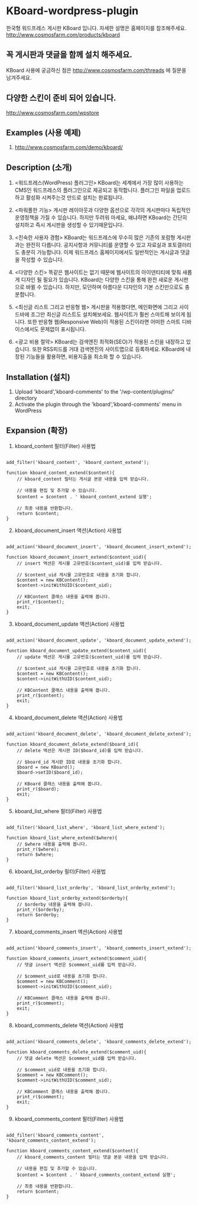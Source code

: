 KBoard-wordpress-plugin
=======================

한국형 워드프레스 게시판 KBoard 입니다.
자세한 설명은 홈페이지를 참조해주세요.
http://www.cosmosfarm.com/products/kboard


꼭 게시판과 댓글을 함께 설치 해주세요.
--------------------------------------

KBoard 사용에 궁금하신 점은 http://www.cosmosfarm.com/threads 에 질문을 남겨주세요.


다양한 스킨이 준비 되어 있습니다.
--------------------------------------

http://www.cosmosfarm.com/wpstore



Examples (사용 예제)
--------------------

1. http://www.cosmosfarm.com/demo/kboard/



Description (소개)
------------------

1. <워드프레스(WordPress) 플러그인>
KBoard는 세계에서 가장 많이 사용하는 CMS인 워드프레스의 플러그인으로 제공되고 동작합니다. 플러그인 파일을 업로드하고 활성화 시켜주는것 만드로 설치는 완료됩니다.

2. <파워풀한 기능>
게시판 레이아웃과 다양한 옵션으로 각각의 게시판마다 독립적인 운영정책을 가질 수 있습니다. 하지만 두려워 마세요, 왜냐하면 KBoard는 간단히 설치하고 즉시 게시판을 생성할 수 있기때문입니다.

3. <친숙한 사용자 경험>
KBoard는 워드프레스에 무수히 많은 기존의 포럼형 게시판과는 완전히 다릅니다. 공지사항과 커뮤니티를 운영할 수 있고 자료실과 포토갤러리도 충분히 가능합니다. 이제 워드프레스 홈페이지에서도 일반적인는 게시글과 댓글을 작성할 수 있습니다.

4. <다양한 스킨>
똑같은 웹사이트는 없기 때문에 웹사이트의 아이덴티티에 맞춰 새롭게 디자인 될 필요가 있습니다. KBoard는 다양한 스킨을 통해 완전 새로운 게시판으로 바뀔 수 있습니다. 하지만, 모던하며 아름다운 디자인의 기본 스킨만으로도 충분합니다.

5. <최신글 리스트 그리고 반응형 웹>
게시판을 적용했다면, 메인화면에 그리고 사이드바에 조그만 최신글 리스트도 설치해보세요. 웹사이트가 훨씬 스마트해 보이게 됩니다. 또한 반응형 웹(Responsive Web)이 적용된 스킨이라면 어떠한 스마트 디바이스에서도 문제없이 표시됩니다.

6. <광고 비용 절약>
KBoard는 검색엔진 최적화(SEO)가 적용된 스킨을 내장하고 있습니다. 또한 RSS피드를 거대 검색엔진의 사이트맵으로 등록하세요. KBoard에 내장된 기능들을 활용하면, 비용지출을 최소화 할 수 있습니다.



Installation (설치)
-------------------

1. Upload 'kboard','kboard-comments' to the '/wp-content/plugins/' directory
2. Activate the plugin through the 'kboard','kboard-comments' menu in WordPress



Expansion (확장)
-------------------
1. kboard_content 필터(Filter) 사용법
<pre><code>
add_filter('kboard_content', 'kboard_content_extend');<br /> 
function kboard_content_extend($content){
	// kboard_content 필터는 게시글 본문 내용을 입력 받습니다.<br /> 
	// 내용을 편집 및 추가할 수 있습니다.
	$content = $content . ' kboard_content_extend 실행';<br />
	// 최종 내용을 반환합니다.
	return $content;
}
</code></pre>

2. kboard_document_insert 액션(Action) 사용법
<pre><code>
add_action('kboard_document_insert', 'kboard_document_insert_extend');<br /> 
function kboard_document_insert_extend($content_uid){
	// insert 액션은 게시물 고유번호($content_uid)를 입력 받습니다.<br /> 
	// $content_uid 게시물 고유번호로 내용을 초기화 합니다.
	$content = new KBContent();
	$content->initWithUID($content_uid);<br /> 
	// KBContent 클래스 내용을 출력해 봅니다.
	print_r($content);
	exit;
}
</code></pre>

3. kboard_document_update 액션(Action) 사용법
<pre><code>
add_action('kboard_document_update', 'kboard_document_update_extend');<br /> 
function kboard_document_update_extend($content_uid){
	// update 액션은 게시물 고유번호($content_uid)를 입력 받습니다.<br /> 
	// $content_uid 게시물 고유번호로 내용을 초기화 합니다.
	$content = new KBContent();
	$content->initWithUID($content_uid);<br /> 
	// KBContent 클래스 내용을 출력해 봅니다.
	print_r($content);
	exit;
}
</code></pre>

4. kboard_document_delete 액션(Action) 사용법
<pre><code>
add_action('kboard_document_delete', 'kboard_document_delete_extend');<br /> 
function kboard_document_delete_extend($board_id){
	// delete 액션은 게시판 ID($board_id)를 입력 받습니다.<br /> 
	// $board_id 게시판 ID로 내용을 초기화 합니다.
	$board = new KBoard();
	$board->setID($board_id);<br /> 
	// KBoard 클래스 내용을 출력해 봅니다.
	print_r($board);
	exit;
}
</code></pre>

5. kboard_list_where 필터(Filter) 사용법
<pre><code>
add_filter('kboard_list_where', 'kboard_list_where_extend');<br /> 
function kboard_list_where_extend($where){
	// $where 내용을 출력해 봅니다.
	print_r($where);
	return $where;
}
</code></pre>

6. kboard_list_orderby 필터(Filter) 사용법
<pre><code>
add_filter('kboard_list_orderby', 'kboard_list_orderby_extend');<br /> 
function kboard_list_orderby_extend($orderby){
	// $orderby 내용을 출력해 봅니다.
	print_r($orderby);
	return $orderby;
}
</code></pre>

7. kboard_comments_insert 액션(Action) 사용법
<pre><code>
add_action('kboard_comments_insert', 'kboard_comments_insert_extend');<br /> 
function kboard_comments_insert_extend($comment_uid){
	// 댓글 insert 액션은 $comment_uid를 입력 받습니다.<br /> 
	// $comment_uid로 내용을 초기화 합니다.
	$comment = new KBComment();
	$comment->initWithUID($comment_uid);<br /> 
	// KBComment 클래스 내용을 출력해 봅니다.
	print_r($comment);
	exit;
}
</code></pre>

8. kboard_comments_delete 액션(Action) 사용법
<pre><code>
add_action('kboard_comments_delete', 'kboard_comments_delete_extend');<br /> 
function kboard_comments_delete_extend($comment_uid){
	// 댓글 delete 액션은 $comment_uid를 입력 받습니다.<br /> 
	// $comment_uid로 내용을 초기화 합니다.
	$comment = new KBComment();
	$comment->initWithUID($comment_uid);<br /> 
	// KBComment 클래스 내용을 출력해 봅니다.
	print_r($comment);
	exit;
}
</code></pre>

9. kboard_comments_content 필터(Filter) 사용법
<pre><code>
add_filter('kboard_comments_content', 'kboard_comments_content_extend');<br /> 
function kboard_comments_content_extend($content){
	// kboard_comments_content 필터는 댓글 본문 내용을 입력 받습니다.<br /> 
	// 내용을 편집 및 추가할 수 있습니다.
	$content = $content . ' kboard_comments_content_extend 실행';<br /> 
	// 최종 내용을 반환합니다.
	return $content;
}
</code></pre>